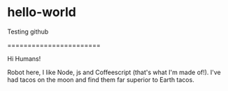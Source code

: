 # hello-world
Testing github

=======================

Hi Humans!

Robot here, I like Node, js and Coffeescript (that's what I'm made of!).
I've had tacos on the moon and find them far superior to Earth tacos.
